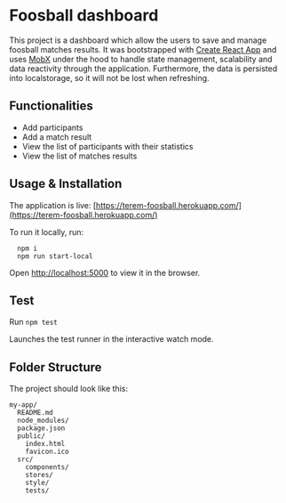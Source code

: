 # Foosball dashboard
This project is a dashboard which allow the users to save and manage foosball matches results.
It was bootstrapped with [Create React App](https://github.com/facebookincubator/create-react-app) and 
uses [MobX](https://mobx.js.org/) under the hood to handle state management, scalability and data reactivity through
the application. Furthermore, the data is persisted into localstorage, so it will not be lost when refreshing.

## Functionalities
- Add participants
- Add a match result
- View the list of participants with their statistics
- View the list of matches results

## Usage & Installation 

The application is live: [https://terem-foosball.herokuapp.com/](https://terem-foosball.herokuapp.com/)

To run it locally, run:
```
  npm i
  npm run start-local
```

Open [http://localhost:5000](http://localhost:5000) to view it in the browser.

## Test

Run ```npm test```

Launches the test runner in the interactive watch mode.<br>

## Folder Structure

The project should look like this:

```
my-app/
  README.md
  node_modules/
  package.json
  public/
    index.html
    favicon.ico
  src/
    components/
    stores/
    style/
    tests/
```